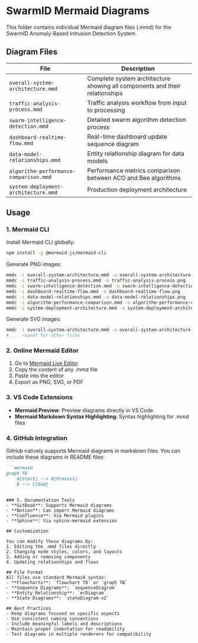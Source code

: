 # SwarmID Mermaid Diagrams

This folder contains individual Mermaid diagram files (.mmd) for the SwarmID Anomaly-Based Intrusion Detection System.

## Diagram Files

| File | Description |
|------|-------------|
| `overall-system-architecture.mmd` | Complete system architecture showing all components and their relationships |
| `traffic-analysis-process.mmd` | Traffic analysis workflow from input to processing |
| `swarm-intelligence-detection.mmd` | Detailed swarm algorithm detection process |
| `dashboard-realtime-flow.mmd` | Real-time dashboard update sequence diagram |
| `data-model-relationships.mmd` | Entity relationship diagram for data models |
| `algorithm-performance-comparison.mmd` | Performance metrics comparison between ACO and Bee algorithms |
| `system-deployment-architecture.mmd` | Production deployment architecture |

## Usage

### 1. Mermaid CLI
Install Mermaid CLI globally:
```bash
npm install -g @mermaid-js/mermaid-cli
```

Generate PNG images:
```bash
mmdc -i overall-system-architecture.mmd -o overall-system-architecture.png
mmdc -i traffic-analysis-process.mmd -o traffic-analysis-process.png
mmdc -i swarm-intelligence-detection.mmd -o swarm-intelligence-detection.png
mmdc -i dashboard-realtime-flow.mmd -o dashboard-realtime-flow.png
mmdc -i data-model-relationships.mmd -o data-model-relationships.png
mmdc -i algorithm-performance-comparison.mmd -o algorithm-performance-comparison.png
mmdc -i system-deployment-architecture.mmd -o system-deployment-architecture.png
```

Generate SVG images:
```bash
mmdc -i overall-system-architecture.mmd -o overall-system-architecture.svg
# ... repeat for other files
```

### 2. Online Mermaid Editor
1. Go to [Mermaid Live Editor](https://mermaid.live/)
2. Copy the content of any .mmd file
3. Paste into the editor
4. Export as PNG, SVG, or PDF

### 3. VS Code Extensions
- **Mermaid Preview**: Preview diagrams directly in VS Code
- **Mermaid Markdown Syntax Highlighting**: Syntax highlighting for .mmd files

### 4. GitHub Integration
GitHub natively supports Mermaid diagrams in markdown files. You can include these diagrams in README files:

```markdown
```mermaid
graph TB
    A[Start] --> B[Process]
    B --> C[End]
```
```

### 5. Documentation Tools
- **GitBook**: Supports Mermaid diagrams
- **Notion**: Can import Mermaid diagrams
- **Confluence**: Via Mermaid plugins
- **Sphinx**: Via sphinx-mermaid extension

## Customization

You can modify these diagrams by:
1. Editing the .mmd files directly
2. Changing node styles, colors, and layouts
3. Adding or removing components
4. Updating relationships and flows

## File Format
All files use standard Mermaid syntax:
- **Flowcharts**: `flowchart TD` or `graph TB`
- **Sequence Diagrams**: `sequenceDiagram`
- **Entity Relationship**: `erDiagram`
- **State Diagrams**: `stateDiagram-v2`

## Best Practices
- Keep diagrams focused on specific aspects
- Use consistent naming conventions
- Include meaningful labels and descriptions
- Maintain proper indentation for readability
- Test diagrams in multiple renderers for compatibility

